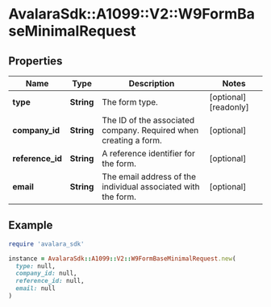 # AvalaraSdk::A1099::V2::W9FormBaseMinimalRequest

## Properties

| Name | Type | Description | Notes |
| ---- | ---- | ----------- | ----- |
| **type** | **String** | The form type. | [optional][readonly] |
| **company_id** | **String** | The ID of the associated company. Required when creating a form. | [optional] |
| **reference_id** | **String** | A reference identifier for the form. | [optional] |
| **email** | **String** | The email address of the individual associated with the form. | [optional] |

## Example

```ruby
require 'avalara_sdk'

instance = AvalaraSdk::A1099::V2::W9FormBaseMinimalRequest.new(
  type: null,
  company_id: null,
  reference_id: null,
  email: null
)
```

